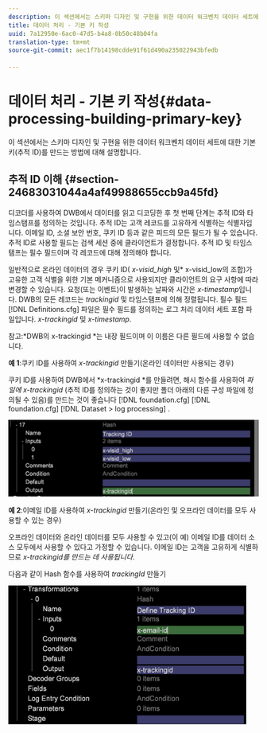 ```yaml
---
description: 이 섹션에서는 스키마 디자인 및 구현을 위한 데이터 워크벤치 데이터 세트에 대한 기본 키(추적 ID)를 만드는 방법에 대해 설명합니다.
title: 데이터 처리 - 기본 키 작성
uuid: 7a12950e-6ac0-47d5-b4a8-0b50c48b04fa
translation-type: tm+mt
source-git-commit: aec1f7b14198cdde91f61d490a235022943bfedb

---
```



# 데이터 처리 - 기본 키 작성{#data-processing-building-primary-key}

이 섹션에서는 스키마 디자인 및 구현을 위한 데이터 워크벤치 데이터 세트에 대한 기본 키(추적 ID)를 만드는 방법에 대해 설명합니다.

## 추적 ID 이해 {#section-24683031044a4af49988655ccb9a45fd}

디코더를 사용하여 DWB에서 데이터를 읽고 디코딩한 후 첫 번째 단계는 추적 ID와 타임스탬프를 정의하는 것입니다. 추적 ID는 고객 레코드를 고유하게 식별하는 식별자입니다. 이메일 ID, 소셜 보안 번호, 쿠키 ID 등과 같은 피드의 모든 필드가 될 수 있습니다. 추적 ID로 사용할 필드는 검색 세션 중에 클라이언트가 결정합니다. 추적 ID 및 타임스탬프는 필수 필드이며 각 레코드에 대해 정의해야 합니다.

일반적으로 온라인 데이터의 경우 쿠키 ID( *x-visid_high* 및* x-visid_low의 조합)가 고유한 고객 식별을 위한 기본 메커니즘으로 사용되지만 클라이언트의 요구 사항에 따라 변경할 수 있습니다. 요청(또는 이벤트)이 발생하는 날짜와 시간은 *x-timestamp*&#x200B;입니다. DWB의 모든 레코드는 *trackingid* 및 타임스탬프에 의해 정렬됩니다. 필수 필드 [!DNL Definitions.cfg] 파일은 필수 필드를 정의하는 로그 처리 데이터 세트 포함 파일입니다. *x-trackingid* 및 *x-timestamp*.

참고:*DWB의 x-trackingid *는 내장 필드이며 이 이름은 다른 필드에 사용할 수 없습니다.

**예 1**:쿠키 ID를 사용하여 *x-trackingid* 만들기(온라인 데이터만 사용되는 경우)

쿠키 ID를 사용하여 DWB에서 *x-trackingid *를 만들려면, 해시 함수를 사용하여 *파일에 x-trackingid* (추적 ID를 정의하는 것이 좋지만 폴더 아래의 다른 구성 파일에 정의될 수 있음)를 만드는 것이 좋습니다 [!DNL foundation.cfg] [!DNL foundation.cfg] [!DNL Dataset > log processing] .

![](assets/dwb_impl_primary_key1.png)

**예 2**:이메일 ID를 사용하여 *x-trackingid* 만들기(온라인 및 오프라인 데이터를 모두 사용할 수 있는 경우)

오프라인 데이터와 온라인 데이터를 모두 사용할 수 있고(이 예) 이메일 ID를 데이터 소스 모두에서 사용할 수 있다고 가정할 수 있습니다. 이메일 ID는 고객을 고유하게 식별하므로 *x-trackingid를 만드는 데 사용됩니다*.

다음과 같이 Hash 함수를 사용하여 *trackingId* 만들기

![](assets/dwb_impl_primary_key2.png)

